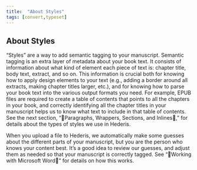 ```yaml
---
title:  "About Styles"
tags: [convert,typeset]
---
```


<section data-type="chapter" class="hsecchapter" data-hederis-type="hsecchapter" id="semantic-tagging" data-pi-attrs="id: semantic-tagging; data-tags: convert,typeset;" role="doc-chapter" data-tags="convert,typeset" data-author-name=" " data-book-title=" " title="About Styles"><h1 data-hederis-type="hblkchaptitle" class="hblkchaptitle" id="p7NnNMTwl">About Styles</h1><p class="hblkp" data-hederis-type="hblkp" id="pdAYzLg39">&#8220;Styles&#8221; are a way to add semantic tagging to your manuscript. Semantic tagging is an extra layer of metadata about your book text. It consists of information about what kind of element each piece of text is: chapter title, body text, extract, and so on. This information is crucial both for knowing how to apply design elements to your text (e.g., adding a border around all extracts, making chapter titles larger, etc.), and for knowing how to parse your book text into the various output formats you need. For example, EPUB files are required to create a table of contents that points to all the chapters in your book, and correctly identifying all the chapter titles in your manuscript helps us to know what text to include in that table of contents. See the next section, &#8220;Paragraphs, Wrappers, Sections, and Inlines,&#8221; for details about the types of styles we use in Hederis.</p><p class="hblkp" data-hederis-type="hblkp" id="pP8a0DzFT">When you upload a file to Hederis, we automatically make some guesses about the different parts of your manuscript, but you are the person who knows your content best. It&#8217;s a good idea to review our guesses, and adjust them as needed so that your manuscript is correctly tagged. See &#8220;Working with Microsoft Word&#8221; for details on how this works.</p></section>
